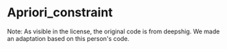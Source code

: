 # Apriori_constraint
Note: As visible in the license, the original code is from deepshig. We made an adaptation based on this person's code.
